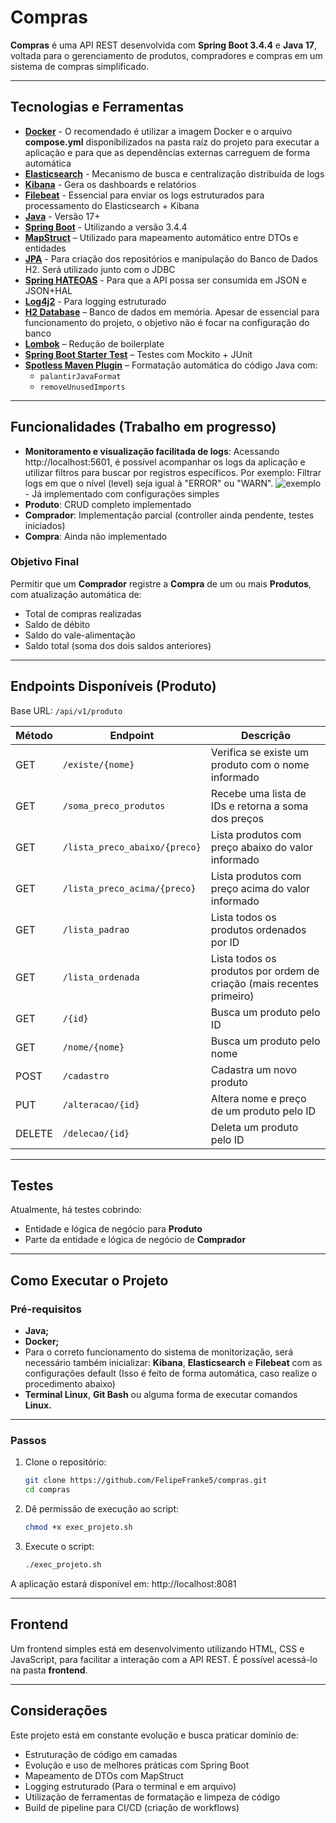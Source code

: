 # Compras

**Compras** é uma API REST desenvolvida com **Spring Boot 3.4.4** e **Java 17**, voltada para o gerenciamento de produtos, compradores e compras em um sistema de compras simplificado.

---

## Tecnologias e Ferramentas

- **[Docker](https://www.docker.com/)** - O recomendado é utilizar a imagem Docker e o arquivo **compose.yml** disponibilizados na pasta raíz do projeto para executar a aplicação e para que as dependências externas carreguem de forma automática
- **[Elasticsearch](https://www.elastic.co/elasticsearch)** - Mecanismo de busca e centralização distribuída de logs
- **[Kibana](https://www.elastic.co/kibana)** - Gera os dashboards e relatórios
- **[Filebeat](https://www.elastic.co/beats/filebeat/)** - Essencial para enviar os logs estruturados para processamento do Elasticsearch + Kibana
- **[Java](https://www.oracle.com/java/technologies/javase/jdk17-archive-downloads.html)** - Versão 17+
- **[Spring Boot](https://start.spring.io/)** - Utilizando a versão 3.4.4
- **[MapStruct](https://mapstruct.org/)** – Utilizado para mapeamento automático entre DTOs e entidades
- **[JPA](https://spring.io/projects/spring-data-jpa)** - Para criação dos repositórios e manipulação do Banco de Dados H2. Será utilizado junto com o JDBC
- **[Spring HATEOAS](https://spring.io/projects/spring-hateoas)** - Para que a API possa ser consumida em JSON e JSON+HAL
- **[Log4j2](https://logging.apache.org/log4j/2.x/index.html)** - Para logging estruturado
- **[H2 Database](https://www.h2database.com/html/main.html)** – Banco de dados em memória. Apesar de essencial para funcionamento do projeto, o objetivo não é focar na configuração do banco
- **[Lombok](https://projectlombok.org/)** – Redução de boilerplate
- **[Spring Boot Starter Test](https://docs.spring.io/spring-boot/docs/1.5.7.RELEASE/reference/html/boot-features-testing.html)** – Testes com Mockito + JUnit
- **[Spotless Maven Plugin](https://github.com/diffplug/spotless)** – Formatação automática do código Java com:
  - `palantirJavaFormat`
  - `removeUnusedImports`

---

## Funcionalidades (Trabalho em progresso)

- **Monitoramento e visualização facilitada de logs**: Acessando http://localhost:5601, é possível acompanhar os logs da aplicação e utilizar filtros para buscar por registros específicos. Por exemplo: Filtrar logs em que o nível (level) seja igual à "ERROR" ou "WARN". ![exemplo](https://github.com/user-attachments/assets/2ece6157-1563-4894-8ba4-a5e9a25ee909) - Já implementado com configurações simples
- **Produto**: CRUD completo implementado
- **Comprador**: Implementação parcial (controller ainda pendente, testes iniciados)
- **Compra**: Ainda não implementado

### Objetivo Final
Permitir que um **Comprador** registre a **Compra** de um ou mais **Produtos**, com atualização automática de:
- Total de compras realizadas
- Saldo de débito
- Saldo do vale-alimentação
- Saldo total (soma dos dois saldos anteriores)

---

## Endpoints Disponíveis (Produto)

Base URL: `/api/v1/produto`

| Método | Endpoint                             | Descrição                                                                 |
|--------|--------------------------------------|---------------------------------------------------------------------------|
| GET    | `/existe/{nome}`                     | Verifica se existe um produto com o nome informado                       |
| GET   | `/soma_preco_produtos`               | Recebe uma lista de IDs e retorna a soma dos preços                      |
| GET    | `/lista_preco_abaixo/{preco}`        | Lista produtos com preço abaixo do valor informado                       |
| GET    | `/lista_preco_acima/{preco}`         | Lista produtos com preço acima do valor informado                        |
| GET    | `/lista_padrao`                      | Lista todos os produtos ordenados por ID                                 |
| GET    | `/lista_ordenada`                    | Lista todos os produtos por ordem de criação (mais recentes primeiro)    |
| GET    | `/{id}`                              | Busca um produto pelo ID                                                 |
| GET    | `/nome/{nome}`                       | Busca um produto pelo nome                                               |
| POST   | `/cadastro`                          | Cadastra um novo produto                                                 |
| PUT    | `/alteracao/{id}`                    | Altera nome e preço de um produto pelo ID                                |
| DELETE | `/delecao/{id}`                      | Deleta um produto pelo ID                                                |

---

## Testes

Atualmente, há testes cobrindo:
- Entidade e lógica de negócio para **Produto**
- Parte da entidade e lógica de negócio de **Comprador**

---

## Como Executar o Projeto

### Pré-requisitos

- **Java;**
- **Docker;**
- Para o correto funcionamento do sistema de monitorização, será necessário também inicializar: **Kibana**, **Elasticsearch** e **Filebeat** com as configurações default (Isso é feito de forma automática, caso realize o procedimento abaixo)
- **Terminal Linux**, **Git Bash** ou alguma forma de executar comandos **Linux.**

---

### Passos

1. Clone o repositório:
   ```bash
   git clone https://github.com/FelipeFranke5/compras.git
   cd compras
   ```

2. Dê permissão de execução ao script:
    ```bash
    chmod +x exec_projeto.sh
    ```

3. Execute o script:
    ```bash
    ./exec_projeto.sh
    ```

A aplicação estará disponível em: http://localhost:8081

---

## Frontend

Um frontend simples está em desenvolvimento utilizando HTML, CSS e JavaScript, para facilitar a interação com a API REST. É possível acessá-lo na pasta **frontend**.

---

## Considerações

Este projeto está em constante evolução e busca praticar domínio de:

- Estruturação de código em camadas
- Evolução e uso de melhores práticas com Spring Boot
- Mapeamento de DTOs com MapStruct
- Logging estruturado (Para o terminal e em arquivo)
- Utilização de ferramentas de formatação e limpeza de código
- Build de pipeline para CI/CD (criação de workflows)
